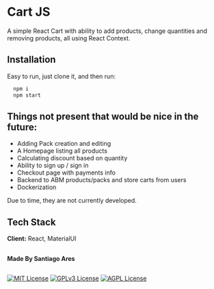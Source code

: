 # Cart JS

A simple React Cart with ability to add products, change quantities and removing products, all using React Context.

## Installation

Easy to run, just clone it, and then run:

```bash
  npm i
  npm start
```

## Things not present that would be nice in the future:

- Adding Pack creation and editing
- A Homepage listing all products
- Calculating discount based on quantity
- Ability to sign up / sign in
- Checkout page with payments info
- Backend to ABM products/packs and store carts from users
- Dockerization

Due to time, they are not currently developed.

## Tech Stack

**Client:** React, MaterialUI

##

#### Made By Santiago Ares

##

[![MIT License](https://img.shields.io/badge/License-MIT-green.svg)](https://choosealicense.com/licenses/mit/)
[![GPLv3 License](https://img.shields.io/badge/License-GPL%20v3-yellow.svg)](https://opensource.org/licenses/)
[![AGPL License](https://img.shields.io/badge/license-AGPL-blue.svg)](http://www.gnu.org/licenses/agpl-3.0)
